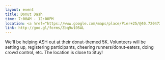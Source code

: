```yaml
---
layout: event
title: Donut Dash
time: 7:00AM - 12:00PM
location: <a href="https://www.google.com/maps/place/Pier+25/@40.7204734,-74.0156822,17z/data=!4m2!3m1!1s0x89c259f62b939287:0x8d965a08cff27149">Pier 25</a> (215 West Street, New York, NY)
link: http://goo.gl/forms/Zbq9w105AL
---
```

We'll be helping ASH out at their donut-themed 5K. Volunteers will be setting up, registering participants, cheering runners/donut-eaters, doing crowd control, etc. The location is close to Stuy!